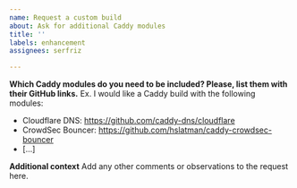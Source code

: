 ```yaml
---
name: Request a custom build
about: Ask for additional Caddy modules
title: ''
labels: enhancement
assignees: serfriz

---
```


**Which Caddy modules do you need to be included? Please, list them with their GitHub links.**
Ex. I would like a Caddy build with the following modules:
- Cloudflare DNS: https://github.com/caddy-dns/cloudflare
- CrowdSec Bouncer: https://github.com/hslatman/caddy-crowdsec-bouncer
- [...]

**Additional context**
Add any other comments or observations to the request here.

